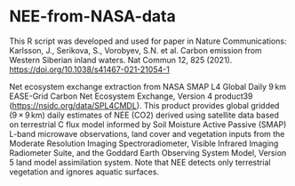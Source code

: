 # NEE-from-NASA-data

This R script was developed and used for paper in Nature Communications: Karlsson, J., Serikova, S., Vorobyev, S.N. et al. Carbon emission from Western Siberian inland waters. Nat Commun 12, 825 (2021). https://doi.org/10.1038/s41467-021-21054-1

Net ecosystem exchange extraction from NASA SMAP L4 Global Daily 9 km EASE-Grid Carbon Net Ecosystem Exchange, Version 4 product39 (https://nsidc.org/data/SPL4CMDL). This product provides global gridded (9 × 9 km) daily estimates of NEE (CO2) derived using satellite data based on terrestrial C flux model informed by Soil Moisture Active Passive (SMAP) L-band microwave observations, land cover and vegetation inputs from the Moderate Resolution Imaging Spectroradiometer, Visible Infrared Imaging Radiometer Suite, and the Goddard Earth Observing System Model, Version 5 land model assimilation system. Note that NEE detects only terrestrial vegetation and ignores aquatic surfaces.
